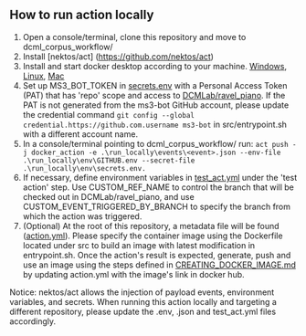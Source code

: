 ## How to run action locally
1. Open a console/terminal, clone this repository and move to dcml_corpus_workflow/
2. Install [nektos/act] (https://github.com/nektos/act) 
3. Install and start docker desktop according to your machine. [Windows](https://docs.docker.com/desktop/install/windows-install/), [Linux](https://docs.docker.com/desktop/install/linux-install/), [Mac](https://docs.docker.com/desktop/install/mac-install/)
5. Set up MS3_BOT_TOKEN in [secrets.env](env/secrets.env) with a Personal Access Token (PAT) that has 'repo' scope and access to [DCMLab/ravel_piano](https://github.com/DCMLab/ravel_piano). If the PAT is not generated from the ms3-bot GitHub account, please update the credential command ```git config --global credential.https://github.com.username ms3-bot``` in src/entrypoint.sh with a different account name.
6. In a console/terminal pointing to dcml_corpus_workflow/ run: `act push -j docker_action -e .\run_locally\events\<event>.json --env-file .\run_locally\env\GITHUB.env --secret-file .\run_locally\env\secrets.env.`
6. If necessary, define environment variables in [test_act.yml](../.github/workflows/test_act.yml) under the 'test action' step. Use CUSTOM_REF_NAME to control the branch that will be checked out in DCMLab/ravel_piano, and use CUSTOM_EVENT_TRIGGERED_BY_BRANCH to specify the branch from which the action was triggered.
7. (Optional) At the root of this repository, a metadata file will be found ([action.yml](../action.yml)). Please specify the container image using the Dockerfile located under src to build an image with latest modification in entrypoint.sh. Once the action's result is expected, generate, push and use an image using the steps defined in [CREATING_DOCKER_IMAGE.md](../src/CREATING_DOCKER_IMAGE.md) by updating action.yml with the image's link in docker hub.

Notice: nektos/act allows the injection of payload events, environment variables, and secrets. When running this action locally and targeting a different repository, please update the .env, .json and test_act.yml files accordingly.


